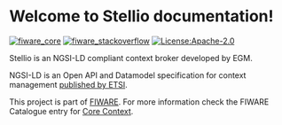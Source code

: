 Welcome to Stellio documentation!
=================================

[![fiware_core](https://nexus.lab.fiware.org/repository/raw/public/badges/chapters/core.svg)](https://www.fiware.org/developers/catalogue/)
[![fiware_stackoverflow](https://nexus.lab.fiware.org/repository/raw/public/badges/stackoverflow/fiware.svg)](https://stackoverflow.com/questions/tagged/fiware/)
[![License:Apache-2.0](https://img.shields.io/badge/license-APL%202.0-blue.svg)](https://spdx.org/licenses/Apache-2.0.html)

Stellio is an NGSI-LD compliant context broker developed by EGM.

NGSI-LD is an Open API and Datamodel specification for context
management [published by ETSI](https://www.etsi.org/deliver/etsi_gs/CIM/001_099/009/01.02.02_60/gs_CIM009v010202p.pdf).

This project is part of [FIWARE](https://www.fiware.org/). For more information check the FIWARE Catalogue entry for 
[Core Context](https://github.com/Fiware/catalogue/tree/master/core).
